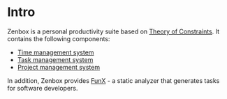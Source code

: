 # Intro

Zenbox is a personal productivity suite based on <a href="https://en.wikipedia.org/wiki/Theory_of_constraints" target="_blank">Theory of Constraints</a>. It contains the following components:

* [Time management system](TimeManagement.md)
* [Task management system](TaskManagement.md)
* [Project management system](ProjectManagement.md)

In addition, Zenbox provides [FunX](FunX.md) - a static analyzer that generates tasks for software developers.
